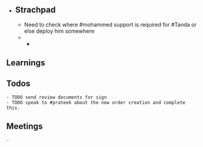 - ## Strachpad
	- Need to check where #mohammed support is required for #Tanda or else  deploy him somewhere
	-
		-
## Learnings
## Todos
	- TODO send review documents for sign
	- TODO speak to #prateek about the new order creation and complete this.
## Meetings
	-